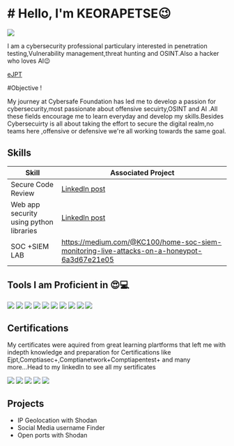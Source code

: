 # # Hello, I'm KEORAPETSE😉
<a href="https://www.linkedin.com/in/keorapetse-malgas-5ba1b421a/"><img src="https://img.shields.io/badge/-LinkedIn-0072b1?&style=for-the-badge&logo=linkedin&logoColor=white" /></a>



I am a cybersecurity professional particulary interested in penetration testing,Vulnerability management,threat hunting and OSINT.Also a hacker who loves AI😉

[eJPT](https://github.com/user-attachments/assets/9d31cefa-184c-4469-ad8b-1ce440387914)

#Objective !

My journey at Cybersafe Foundation has led me to develop a passion for cybersecurity,most passionate about offensive secuirty,OSINT and AI .All these fields encourage me to learn everyday and develop my skills.Besides Cybersecuirty is all about taking the effort to secure the digital realm,no teams here ,offensive or defensive we're all working towards the same goal. 

## Skills


| Skill                                         | Associated Project         |
|-----------------------------------------------|----------------------------|
| Secure Code Review                            | <a href="https://www.linkedin.com/posts/keorapetse-malgas_openday-securecodereview-cybersecurity-activity-7231627282849689600-TIL6?utm_source=share&utm_medium=member_desktop">Linkedln post</a>|
| Web app security using python libraries       | <a href="https://www.linkedin.com/posts/keorapetse-malgas_cybersecurity-cybergirl4-cybersafefoundation-activity-7261749128664113152-cgY-?utm_source=share&utm_medium=member_desktop">Linkedln post</a>|
| SOC +SIEM LAB                                 | https://medium.com/@KC100/home-soc-siem-monitoring-live-attacks-on-a-honeypot-6a3d67e21e05


## Tools I am Proficient in 😍💻
<div>
    <img src="https://img.shields.io/badge/-Wireshark-1679A7?&style=for-the-badge&logo=Wireshark&logoColor=white" />
    <img src="https://img.shields.io/badge/Metasploit_Framework-red?logo=metasploit&logoColor=white" />
    <img src="https://img.shields.io/badge/John_the_Ripper-blue?logo=git&logoColor=white" />
    <img src="https://img.shields.io/badge/OWASP_ZAP-blue?logo=zap&logoColor=black" />
    <img src="https://img.shields.io/badge/Netcat-black?logo=netcat&logoColor=white" />
    <img src="https://img.shields.io/badge/Burp_Suite-orange?logo=burp&logoColor=white" />
    <img src="https://img.shields.io/badge/Gophish-green?logo=gophish&logoColor=white" />
    <img src="https://img.shields.io/badge/Nmap-blue?logo=nmap&logoColor=white" />
    <img src="https://img.shields.io/badge/Maltego-darkyellow?logo=maltego&logoColor=white" />
    <img src="https://img.shields.io/badge/Nikto-black?logo=nikto&logoColor=white" />
    
</div>


## Certifications
My certificates were aquired from great learning plartforms that left me with indepth knowledge and preparation for Certifications like Ejpt,Comptiasec+,Comptianetwork+Comptiapentest+ and many more...Head to my linkedln to see all my sertificates 
<div>
<img src="https://img.shields.io/badge/INE-orange?logo=internet-explorer&logoColor=black" />
<img src="https://img.shields.io/badge/-Network%2B-007ACC?&style=for-the-badge&logo=CompTIA&logoColor=white" />
<img src="https://img.shields.io/badge/-A%2B-4D4D4D?&style=for-the-badge&logo=CompTIA&logoColor=white" />
<img src="https://img.shields.io/badge/TCM-CyberMentor-purple?logo=github&logoColor=white" />
<img src="(https://img.shields.io/badge/Infosec-informational?logo=infosec&logoColor=white" />
</div>

## Projects
- IP Geolocation with Shodan
- Social Media username Finder
- Open ports with Shodan

